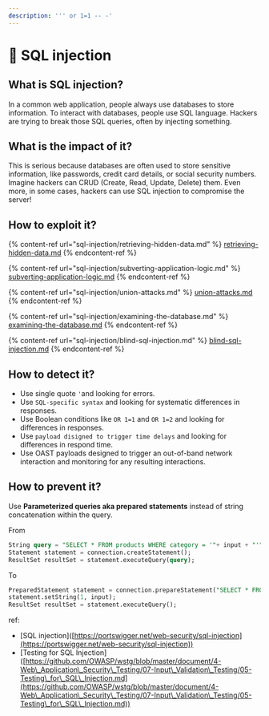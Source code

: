 ```yaml
---
description: ''' or 1=1 -- -'
---
```


# 💉 SQL injection

## What is SQL injection?

In a common web application, people always use databases to store information. To interact with databases, people use SQL language. Hackers are trying to break those SQL queries, often by injecting something.

## What is the impact of it?

This is serious because databases are often used to store sensitive information, like passwords, credit card details, or social security numbers. Imagine hackers can CRUD (Create, Read, Update, Delete) them. Even more, in some cases, hackers can use SQL injection to compromise the server!

## How to exploit it?

{% content-ref url="sql-injection/retrieving-hidden-data.md" %}
[retrieving-hidden-data.md](sql-injection/retrieving-hidden-data.md)
{% endcontent-ref %}

{% content-ref url="sql-injection/subverting-application-logic.md" %}
[subverting-application-logic.md](sql-injection/subverting-application-logic.md)
{% endcontent-ref %}

{% content-ref url="sql-injection/union-attacks.md" %}
[union-attacks.md](sql-injection/union-attacks.md)
{% endcontent-ref %}

{% content-ref url="sql-injection/examining-the-database.md" %}
[examining-the-database.md](sql-injection/examining-the-database.md)
{% endcontent-ref %}

{% content-ref url="sql-injection/blind-sql-injection.md" %}
[blind-sql-injection.md](sql-injection/blind-sql-injection.md)
{% endcontent-ref %}

## How to detect it?

* Use single quote `'`and looking for errors.
* Use `SQL-specific syntax` and looking for systematic differences in responses.
* Use Boolean conditions like `OR 1=1` and `OR 1=2` and looking for differences in responses.
* Use `payload disigned to trigger time delays` and looking for differences in respond time.
* Use OAST payloads designed to trigger an out-of-band network interaction and monitoring for any resulting interactions.

## How to prevent it?

Use **Parameterized queries aka prepared statements** instead of string concatenation within the query.

From

```sql
String query = "SELECT * FROM products WHERE category = '"+ input + "'";
Statement statement = connection.createStatement();
ResultSet resultSet = statement.executeQuery(query);
```

To

```sql
PreparedStatement statement = connection.prepareStatement("SELECT * FROM products WHERE category = ?");
statement.setString(1, input);
ResultSet resultSet = statement.executeQuery();
```



ref:

* \[SQL injection]\([https://portswigger.net/web-security/sql-injection](https://portswigger.net/web-security/sql-injection))
* \[Testing for SQL Injection]\([https://github.com/OWASP/wstg/blob/master/document/4-Web\_Application\_Security\_Testing/07-Input\_Validation\_Testing/05-Testing\_for\_SQL\_Injection.md](https://github.com/OWASP/wstg/blob/master/document/4-Web\_Application\_Security\_Testing/07-Input\_Validation\_Testing/05-Testing\_for\_SQL\_Injection.md))

